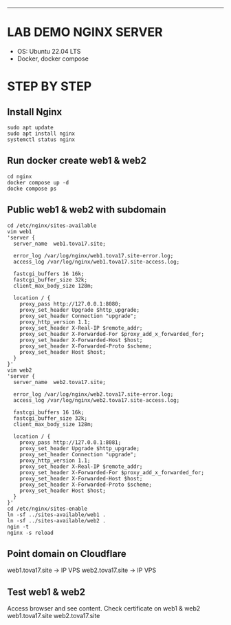 ---
# LAB DEMO NGINX SERVER
- OS: Ubuntu 22.04 LTS
- Docker, docker compose
# STEP BY STEP
## Install Nginx
```
sudo apt update
sudo apt install nginx
systemctl status nginx
```
## Run docker create web1 & web2
```
cd nginx
docker compose up -d
docke compose ps
```
## Public web1 & web2 with subdomain
```
cd /etc/nginx/sites-available
vim web1
'server {
  server_name  web1.tova17.site;

  error_log /var/log/nginx/web1.tova17.site-error.log;
  access_log /var/log/nginx/web1.tova17.site-access.log;

  fastcgi_buffers 16 16k;
  fastcgi_buffer_size 32k;
  client_max_body_size 128m;

  location / {
    proxy_pass http://127.0.0.1:8080;
    proxy_set_header Upgrade $http_upgrade;
    proxy_set_header Connection "upgrade";
    proxy_http_version 1.1;
    proxy_set_header X-Real-IP $remote_addr;
    proxy_set_header X-Forwarded-For $proxy_add_x_forwarded_for;
    proxy_set_header X-Forwarded-Host $host;
    proxy_set_header X-Forwarded-Proto $scheme;
    proxy_set_header Host $host;
  }
}'
vim web2
'server {
  server_name  web2.tova17.site;

  error_log /var/log/nginx/web2.tova17.site-error.log;
  access_log /var/log/nginx/web2.tova17.site-access.log;

  fastcgi_buffers 16 16k;
  fastcgi_buffer_size 32k;
  client_max_body_size 128m;

  location / {
    proxy_pass http://127.0.0.1:8081;
    proxy_set_header Upgrade $http_upgrade;
    proxy_set_header Connection "upgrade";
    proxy_http_version 1.1;
    proxy_set_header X-Real-IP $remote_addr;
    proxy_set_header X-Forwarded-For $proxy_add_x_forwarded_for;
    proxy_set_header X-Forwarded-Host $host;
    proxy_set_header X-Forwarded-Proto $scheme;
    proxy_set_header Host $host;
  }
}'
cd /etc/nginx/sites-enable
ln -sf ../sites-available/web1 .
ln -sf ../sites-available/web2 .
ngin -t
nginx -s reload
```
## Point domain on Cloudflare
web1.tova17.site -> IP VPS
web2.tova17.site -> IP VPS
## Test web1 & web2
Access browser and see content. Check certificate on web1 & web2 
web1.tova17.site
web2.tova17.site 